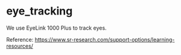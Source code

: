 # eye_tracking

We use EyeLink 1000 Plus to track eyes.

Reference: https://www.sr-research.com/support-options/learning-resources/
